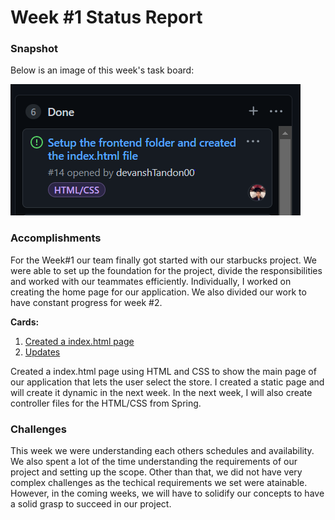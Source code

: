 # Week #1 Status Report

### Snapshot
Below is an image of this week's task board:

![](images/Capture.PNG)

### Accomplishments
For the Week#1 our team finally got started with our starbucks project. We were able to set up the foundation for the project, divide the responsibilities and worked with our teammates efficiently. Individually, I worked on creating the home page for our application. We also divided our work to have constant progress for week #2. 

**Cards:**

1) [Created a index.html page](https://github.com/nguyensjsu/sp21-172-team-a/commit/e84f37c7348a9715fcc383e8f869a63bfc1380c0#diff-1871fc7d48e49a8b5e54149bb3d277640eb0818d14aed00b20ebc52a3f81e3db) 
2) [Updates](https://github.com/nguyensjsu/sp21-172-team-a/commit/43fe5a63009abad0cc8b933496637b7aba18117b#diff-1871fc7d48e49a8b5e54149bb3d277640eb0818d14aed00b20ebc52a3f81e3db)

Created a index.html page using HTML and CSS to show the main page of our application that lets the user select the store. I created a static page and will create it dynamic in the next week. In the next week, I will also create controller files for the HTML/CSS from Spring. 



### Challenges
This week we were understanding each others schedules and availability. We also spent a lot of the time understanding the requirements of our project and setting up the scope. Other than that, we did not have very complex challenges as the techical requirements we set were atainable. However, in the coming weeks, we will have to solidify our concepts to have a solid grasp to succeed in our project. 
